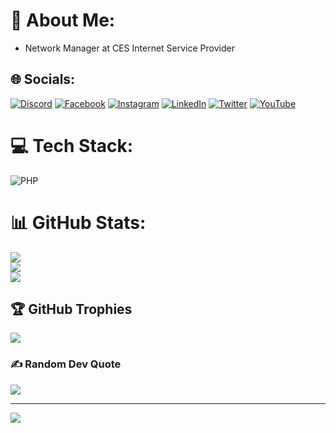 # 💫 About Me:
* Network Manager at CES Internet Service Provider

## 🌐 Socials:
[![Discord](https://img.shields.io/badge/Discord-%237289DA.svg?logo=discord&logoColor=white)](htttps://discord.gg/techlabs#1156) [![Facebook](https://img.shields.io/badge/Facebook-%231877F2.svg?logo=Facebook&logoColor=white)](https://facebook.com/nilsonpessim) [![Instagram](https://img.shields.io/badge/Instagram-%23E4405F.svg?logo=Instagram&logoColor=white)](https://instagram.com/nilsonpessim) [![LinkedIn](https://img.shields.io/badge/LinkedIn-%230077B5.svg?logo=linkedin&logoColor=white)](https://linkedin.com/in/nilsonpessim) [![Twitter](https://img.shields.io/badge/Twitter-%231DA1F2.svg?logo=Twitter&logoColor=white)](https://twitter.com/nilsonpessim) [![YouTube](https://img.shields.io/badge/YouTube-%23FF0000.svg?logo=YouTube&logoColor=white)](https://youtube.com/c/UCWN6suTq5sZGqnSLos992Yw) 

# 💻 Tech Stack:
![PHP](https://img.shields.io/badge/php-%23777BB4.svg?style=for-the-badge&logo=php&logoColor=white)
# 📊 GitHub Stats:
![](https://github-readme-stats.vercel.app/api?username=nilsonpessim&theme=tokyonight&hide_border=false&include_all_commits=false&count_private=false)<br/>
![](https://github-readme-streak-stats.herokuapp.com/?user=nilsonpessim&theme=tokyonight&hide_border=false)<br/>
![](https://github-readme-stats.vercel.app/api/top-langs/?username=nilsonpessim&theme=tokyonight&hide_border=false&include_all_commits=false&count_private=false&layout=compact)

## 🏆 GitHub Trophies
![](https://github-profile-trophy.vercel.app/?username=nilsonpessim&theme=radical&no-frame=false&no-bg=false&margin-w=4)

### ✍️ Random Dev Quote
![](https://quotes-github-readme.vercel.app/api?type=horizontal&theme=radical)

---
[![](https://visitcount.itsvg.in/api?id=nilsonpessim&icon=9&color=0)](https://visitcount.itsvg.in)

